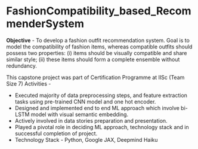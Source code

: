 # FashionCompatibility_based_RecommenderSystem

**Objective** - To develop a fashion outfit recommendation system. Goal is to model the compatibility of
fashion items, whereas compatible outfits should possess two properties: (i) items should be visually
compatible and share similar style; (ii) these items should form a complete ensemble without
redundancy.

This capstone project was part of Certification Programme at IISc (Team Size 7)
Activities -
+ Executed majority of data preprocessing steps, and feature extraction tasks using pre-trained CNN
model and one hot encoder.
+ Designed and implemented end to end ML approach which involve bi-LSTM model with visual
semantic embedding.
+ Actively involved in data stories preparation and presentation.
+ Played a pivotal role in deciding ML approach, technology stack and in successful completion of
project.
+ Technology Stack - Python, Google JAX, Deepmind Haiku
